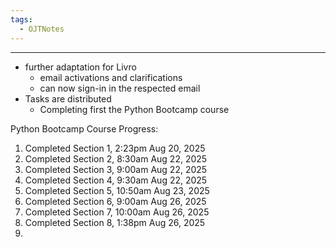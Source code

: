 ```yaml
---
tags:
  - OJTNotes
---
```

---

- further adaptation for Livro
	- email activations and clarifications
	- can now sign-in in the respected email
- Tasks are distributed
	- Completing first the Python Bootcamp course

Python Bootcamp Course Progress:
1. Completed Section 1, 2:23pm Aug 20, 2025
2. Completed Section 2, 8:30am Aug 22, 2025
3. Completed Section 3, 9:00am Aug 22, 2025
4. Completed Section 4, 9:30am Aug 22, 2025
5. Completed Section 5, 10:50am Aug 23, 2025
6. Completed Section  6, 9:00am Aug 26, 2025
7. Completed Section 7, 10:00am Aug 26, 2025
8. Completed Section 8, 1:38pm Aug 26, 2025
9. 